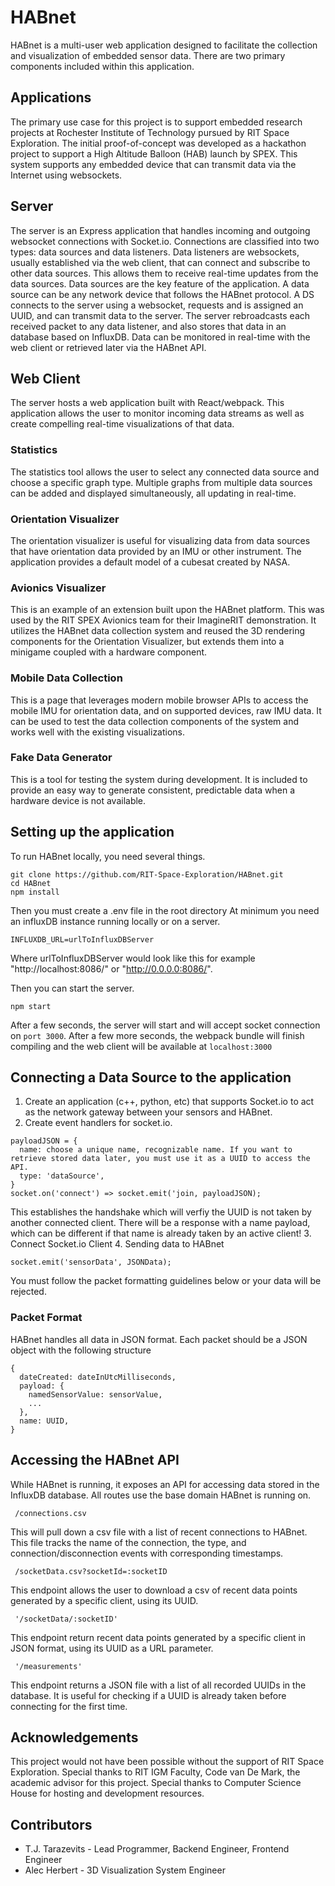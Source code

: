 # HABnet

HABnet is a multi-user web application designed to facilitate  the collection and visualization of embedded sensor data. There are two primary components included within this application.

## Applications
The primary use case for this project is to support embedded research projects at Rochester Institute of Technology pursued by RIT Space Exploration. The initial proof-of-concept was developed as a hackathon project to support a High Altitude Balloon (HAB) launch by SPEX. This system supports any embedded device that can transmit data via the Internet using websockets.

## Server
The server is an Express application that handles incoming and outgoing websocket connections with Socket.io. Connections are classified into two types: data sources and data listeners. Data listeners are websockets, usually established via the web client, that can connect and subscribe to other data sources. This allows them to receive real-time updates from the data sources. Data sources are the key feature of the application. A data source can be any network device that follows the HABnet protocol. A DS connects to the server using a websocket, requests and is assigned an UUID, and can transmit data to the server. The server rebroadcasts each received packet to any data listener, and also stores that data in an database based on InfluxDB. Data can be monitored in real-time with the web client or retrieved later via the HABnet API.


## Web Client
The server hosts a web application built with React/webpack. This application allows the user to monitor incoming data streams as well as create compelling real-time visualizations of that data.

### Statistics
The statistics tool allows the user to select any connected data source and choose a specific graph type. Multiple graphs from multiple data sources can be added and displayed simultaneously, all updating in real-time.

### Orientation Visualizer
The orientation visualizer is useful for visualizing data from data sources that have orientation data provided by an IMU or other instrument. The application provides a default model of a cubesat created by NASA.

### Avionics Visualizer
This is an example of an extension built upon the HABnet platform. This was used by the RIT SPEX Avionics team for their ImagineRIT demonstration. It utilizes the HABnet data collection system and reused the 3D rendering components for the Orientation Visualizer, but extends them into a minigame coupled with a hardware component.

### Mobile Data Collection
This is a page that leverages modern mobile browser APIs to access the mobile IMU for orientation data, and on supported devices, raw IMU data. It can be used to test the data collection components of the system and works well with the existing visualizations.

### Fake Data Generator
This is a tool for testing the system during development. It is included to provide an easy way to generate consistent, predictable data when a hardware device is not available.

## Setting up the application
To run HABnet locally, you need several things.  
```
git clone https://github.com/RIT-Space-Exploration/HABnet.git  
cd HABnet
npm install
```
Then you must create a .env file in the root directory
At minimum you need an influxDB instance running locally or on a server.
```
INFLUXDB_URL=urlToInfluxDBServer
```
Where urlToInfluxDBServer would look like this for example "http://localhost:8086/" or "http://0.0.0.0:8086/".

Then you can start the server.  
```
npm start
```
After a few seconds, the server will start and will accept socket connection on `port 3000`. After a few more seconds, the webpack bundle will finish compiling and the web client will be available at `localhost:3000`

## Connecting a Data Source to the application
1. Create an application (c++, python, etc) that supports Socket.io to act as the network gateway between your sensors and HABnet.
2. Create event handlers for socket.io.  
```
payloadJSON = {
  name: choose a unique name, recognizable name. If you want to retrieve stored data later, you must use it as a UUID to access the API.
  type: 'dataSource',
}
socket.on('connect') => socket.emit('join, payloadJSON);
```
This establishes the handshake which will verfiy the UUID is not taken by another connected client. There will be a response with a name payload, which can be different if that name is already taken by an active client!
3. Connect Socket.io Client
4. Sending data to HABnet
```
socket.emit('sensorData', JSONData);
```
You must follow the packet formatting guidelines below or your data will be rejected.

### Packet Format
HABnet handles all data in JSON format. Each packet should be a JSON object with the following structure
```
{
  dateCreated: dateInUtcMilliseconds,
  payload: {
    namedSensorValue: sensorValue,
    ...
  },
  name: UUID,
}
```

## Accessing the HABnet API
While HABnet is running, it exposes an API for accessing data stored in the InfluxDB database. All routes use the base domain HABnet is running on.
```
 /connections.csv
```
This will pull down a csv file with a list of recent connections to HABnet. This file tracks the name of the connection, the type, and connection/disconnection events with corresponding timestamps.

```  
 /socketData.csv?socketId=:socketID
```
This endpoint allows the user to download a csv of recent data points generated by a specific client, using its UUID.

```
 '/socketData/:socketID'
```
This endpoint return recent data points generated by a specific client in JSON format, using its UUID as a URL parameter.

```
 '/measurements'
```
This endpoint returns a JSON file with a list of all recorded UUIDs in the database. It is useful for checking if a UUID is already taken before connecting for the first time.

## Acknowledgements
This project would not have been possible without the support of RIT Space Exploration.
Special thanks to RIT IGM Faculty, Code van De Mark, the academic advisor for this project.
Special thanks to Computer Science House for hosting and development resources.


## Contributors 
* T.J. Tarazevits - Lead Programmer, Backend Engineer, Frontend Engineer
* Alec Herbert - 3D Visualization System Engineer


